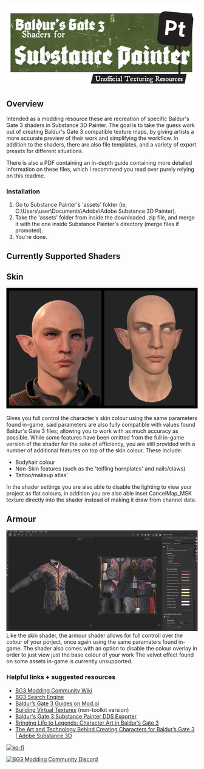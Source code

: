 ![Baldur's Gate 3 Shaders for Substance Painter - Unofficial Texturing Resources.](https://github.com/V0ln0/BG3-Substance-Painter-Shaders/blob/main/Screenshots/Logo_header.png)

## Overview
Intended as a modding resource these are recreation of specific Baldur's Gate 3 shaders in Substance 3D Painter. The goal is to take the guess work out of creating Baldur's Gate 3 compatible texture maps, by giving artists a more accurate preview of their work and simplifying the workflow. In addition to the shaders, there are also file templates, and a variety of export presets for different situations.  

There is also a PDF containing an in-depth guide containing more detailed information on these files, which I recommend you read over purely relying on this readme. 

### Installation
1. Go to Substance Painter's 'assets' folder (ie, C:\Users\user\Documents\Adobe\Adobe Substance 3D Painter). 
2. Take the 'assets' folder from inside the downloaded .zip file, and merge it with the one inside Substance Painter's directory (merge files if promoted). 
3. You're done.

## Currently Supported Shaders
## Skin

![a comparsion between a head rendered in-game, and a head rendered in substance painter](https://github.com/V0ln0/BG3-Substance-Painter-Shaders/blob/main/Screenshots/Skin_compare.png)

Gives you full control the character's skin colour using the same parameters found in-game, said parameters are also fully compatible with values found Baldur's Gate 3 files; allowing you to work with as much accuracy as possible. 
While some features have been omitted from the full in-game version of the shader for the sake of efficiency, you are still provided with a number of additional features on top of the skin colour. 
These include:
- Bodyhair colour
- Non-Skin features (such as the 'teifling hornplates' and nails/claws)
- Tattoo/makeup atlas'

In the shader settings you are also able to disable the lighting to view your project as flat colours, in addition you are also able inset CancelMap_MSK texture directly into the shader instead of making it draw from channel data.

## Armour
![Baldur's Gate 3 Shaders for Substance Painter - Unofficial Texturing Resources.](https://github.com/V0ln0/BG3-Substance-Painter-Shaders/blob/main/Screenshots/Workspace_Armour.png)
Like the skin shader, the armour shader allows for full controll over the colour of your porject, once again using the same paramaters found in-game. 
The shader also comes with an option to disable the colour overlay in order to just view just the base colour of your work
The velvet effect found on some assets in-game is currently unsupported.

### Helpful links + suggested resources 
- [BG3 Modding Community Wiki](https://wiki.bg3.community/)
- [BG3 Search Engine](https://bg3.norbyte.dev/search)
- [Baldur’s Gate 3 Guides on Mod.oi](https://mod.io/g/baldursgate3/r)
- [Building Virtual Textures](https://github.com/Norbyte/bg3se/blob/main/Docs/VirtualTextures.md) (non-toolkit version)
- [Baldur's Gate 3 Substance Painter DDS Exporter](https://github.com/Aloija/BG3-Substance-Painter-DDS-Exporter/tree/main)
- [Bringing Life to Legends: Character Art in Baldur’s Gate 3](https://www.adobe.com/products/substance3d/magazine/bringing-life-to-legends-character-art-in-baldurs-gate-3.html)
- [The Art and Technology Behind Creating Characters for Baldur’s Gate 3 | Adobe Substance 3D](https://www.youtube.com/watch?v=CVa4HJzHb_o)

[![ko-fi](https://ko-fi.com/img/githubbutton_sm.svg)](https://ko-fi.com/L3L6QT2OG)

[![BG3 Modding Community Discord](https://i.imgur.com/r4g8fs4.png)](https://discord.com/invite/bg3mods)
